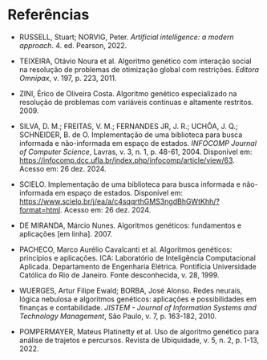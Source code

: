 # Referências

- RUSSELL, Stuart; NORVIG, Peter. *Artificial intelligence: a modern approach*. 4. ed. Pearson, 2022.

- TEIXEIRA, Otávio Noura et al. Algoritmo genético com interação social na resolução de problemas de otimização global com restrições. *Editora Omnipax*, v. 197, p. 223, 2011.

- ZINI, Érico de Oliveira Costa. Algoritmo genético especializado na resolução de problemas com variáveis contínuas e altamente restritos. 2009.

- SILVA, D. M.; FREITAS, V. M.; FERNANDES JR, J. R.; UCHÔA, J. Q.; SCHNEIDER, B. de O. Implementação de uma biblioteca para busca informada e não-informada em espaço de estados. *INFOCOMP Journal of Computer Science*, Lavras, v. 3, n. 1, p. 48-61, 2004. Disponível em: <https://infocomp.dcc.ufla.br/index.php/infocomp/article/view/63>. Acesso em: 26 dez. 2024.

- SCIELO. Implementação de uma biblioteca para busca informada e não-informada em espaço de estados. Disponível em: <https://www.scielo.br/j/ea/a/c4sqqrthGMS3ngdBhGWtKhh/?format=html>. Acesso em: 26 dez. 2024.

- DE MIRANDA, Márcio Nunes. Algoritmos genéticos: fundamentos e aplicações [em linha]. 2007.

- PACHECO, Marco Aurélio Cavalcanti et al. Algoritmos genéticos: princípios e aplicações. ICA: Laboratório de Inteligência Computacional Aplicada. Departamento de Engenharia Elétrica. Pontifícia Universidade Católica do Rio de Janeiro. Fonte desconhecida, v. 28, 1999.

- WUERGES, Artur Filipe Ewald; BORBA, José Alonso. Redes neurais, lógica nebulosa e algoritmos genéticos: aplicações e possibilidades em finanças e contabilidade. *JISTEM - Journal of Information Systems and Technology Management*, São Paulo, v. 7, p. 163-182, 2010.

- POMPERMAYER, Mateus Platinetty et al. Uso de algoritmo genético para análise de trajetos e percursos. Revista de Ubiquidade, v. 5, n. 2, p. 1-13, 2022.
